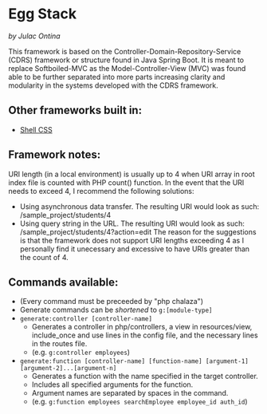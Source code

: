 
# Egg Stack
*by Julac Ontina*

This framework is based on the Controller-Domain-Repository-Service (CDRS) framework or structure found in Java Spring Boot.
It is meant to replace Softboiled-MVC as the Model-Controller-View (MVC) was found able to be further separated into more parts increasing clarity and modularity in the systems developed with the CDRS framework.

## Other frameworks built in:
* [Shell CSS](https://github.com/eneioarzew/shell-css)

## Framework notes:
URI length (in a local environment) is usually up to 4 when URI array in root index file is counted with PHP count() function. In the event that the URI needs to exceed 4, I recommend the following solutions:
* Using asynchronous data transfer. The resulting URI would look as such: /sample_project/students/4
* Using query string in the URL. The resulting URI would look as such: /sample_project/students/4?action=edit
The reason for the suggestions is that the framework does not support URI lengths exceeding 4 as I personally find it unecessary and excessive to have URIs greater than the count of 4.

## Commands available:
* (Every command must be preceeded by "php chalaza")
* Generate commands can be *shortened* to `g:[module-type]`
* `generate:controller [controller-name]`
	* Generates a controller in php/controllers, a view in resources/view, include_once and use lines in the config file, and the necessary lines in the routes file.
	* (e.g. `g:controller employees`)
* `generate:function [controller-name] [function-name] [argument-1] [argument-2]...[argument-n]`
	* Generates a function with the name specified in the target controller.
	* Includes all specified arguments for the function.
	* Argument names are separated by spaces in the command.
	* (e.g. `g:function employees searchEmployee employee_id auth_id`)